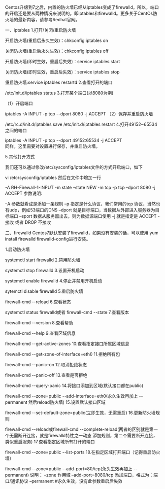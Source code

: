 Centos升级到7之后，内置的防火墙已经从iptables变成了firewalld。所以，端口的开启还是要从两种情况来说明的，即iptables和firewalld。更多关于CentOs防火墙的最新内容，请参考Redhat官网。

一、iptables
1.打开/关闭/重启防火墙

开启防火墙(重启后永久生效)：chkconfig iptables on

关闭防火墙(重启后永久生效)：chkconfig iptables off

开启防火墙(即时生效，重启后失效)：service iptables start

关闭防火墙(即时生效，重启后失效)：service iptables stop

重启防火墙:service iptables restartd
2.查看打开的端口

/etc/init.d/iptables status
3.打开某个端口(以8080为例)

（1）开启端口

iptables -A INPUT -p tcp --dport 8080 -j ACCEPT 
（2）保存并重启防火墙

/etc/rc.d/init.d/iptables save
/etc/init.d/iptables restart
4.打开49152~65534之间的端口

iptables -A INPUT -p tcp --dport 49152:65534 -j ACCEPT  
同样，这里需要对设置进行保存，并重启防火墙。

5.其他打开方式

我们还可以通过修改/etc/sysconfig/iptables文件的方式开启端口，如下

vi /etc/sysconfig/iptables
然后在文件中增加一行

-A RH-Firewall-1-INPUT -m state –state NEW -m tcp -p tcp –dport 8080 -j ACCEPT
参数说明:

–A 参数就看成是添加一条规则
–p 指定是什么协议，我们常用的tcp 协议，当然也有udp，例如53端口的DNS
–dport 就是目标端口，当数据从外部进入服务器为目标端口
–sport 数据从服务器出去，则为数据源端口使用
–j 就是指定是 ACCEPT -接收 或者 DROP 不接收

二、firewalld
Centos7默认安装了firewalld，如果没有安装的话，可以使用 yum install firewalld firewalld-config进行安装。

1.启动防火墙

systemctl start firewalld 
2.禁用防火墙

systemctl stop firewalld
3.设置开机启动

systemctl enable firewalld
4.停止并禁用开机启动

sytemctl disable firewalld
5.重启防火墙

firewall-cmd --reload
6.查看状态

systemctl status firewalld或者 firewall-cmd --state
7.查看版本

firewall-cmd --version
8.查看帮助

firewall-cmd --help
9.查看区域信息

firewall-cmd --get-active-zones
10.查看指定接口所属区域信息

firewall-cmd --get-zone-of-interface=eth0
11.拒绝所有包

firewall-cmd --panic-on
12.取消拒绝状态

firewall-cmd --panic-off
13.查看是否拒绝

firewall-cmd --query-panic
14.将接口添加到区域(默认接口都在public)

firewall-cmd --zone=public --add-interface=eth0(永久生效再加上 --permanent 然后reload防火墙)
15.设置默认接口区域

firewall-cmd --set-default-zone=public(立即生效，无需重启)
16.更新防火墙规则

firewall-cmd --reload或firewall-cmd --complete-reload(两者的区别就是第一个无需断开连接，就是firewalld特性之一动态
添加规则，第二个需要断开连接，类似重启服务)
17.查看指定区域所有打开的端口

firewall-cmd --zone=public --list-ports
18.在指定区域打开端口（记得重启防火墙）

firewall-cmd --zone=public --add-port=80/tcp(永久生效再加上 --permanent)
说明：
–zone 作用域
–add-port=8080/tcp 添加端口，格式为：端口/通讯协议
–permanent #永久生效，没有此参数重启后失效
